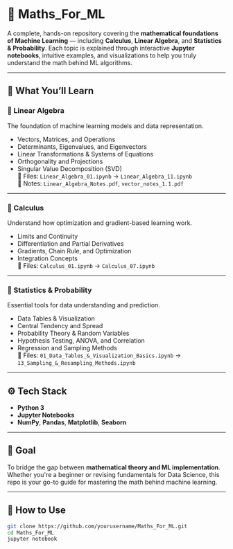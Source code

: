 # 📘 Maths_For_ML

A complete, hands-on repository covering the **mathematical foundations of Machine Learning** — including **Calculus**, **Linear Algebra**, and **Statistics & Probability**. Each topic is explained through interactive **Jupyter notebooks**, intuitive examples, and visualizations to help you truly understand the math behind ML algorithms.

---

## 🧠 What You’ll Learn

### 🔹 Linear Algebra
The foundation of machine learning models and data representation.
- Vectors, Matrices, and Operations  
- Determinants, Eigenvalues, and Eigenvectors  
- Linear Transformations & Systems of Equations  
- Orthogonality and Projections  
- Singular Value Decomposition (SVD)  
📂 Files: `Linear_Algebra_01.ipynb` → `Linear_Algebra_11.ipynb`  
📘 Notes: `Linear_Algebra_Notes.pdf`, `vector_notes_1.1.pdf`

---

### 🔹 Calculus
Understand how optimization and gradient-based learning work.
- Limits and Continuity  
- Differentiation and Partial Derivatives  
- Gradients, Chain Rule, and Optimization  
- Integration Concepts  
📂 Files: `Calculus_01.ipynb` → `Calculus_07.ipynb`

---

### 🔹 Statistics & Probability
Essential tools for data understanding and prediction.
- Data Tables & Visualization  
- Central Tendency and Spread  
- Probability Theory & Random Variables  
- Hypothesis Testing, ANOVA, and Correlation  
- Regression and Sampling Methods  
📂 Files: `01_Data_Tables_&_Visualization_Basics.ipynb` → `13_Sampling_&_Resampling_Methods.ipynb`

---

## ⚙️ Tech Stack
- **Python 3**
- **Jupyter Notebooks**
- **NumPy**, **Pandas**, **Matplotlib**, **Seaborn**

---

## 🎯 Goal
To bridge the gap between **mathematical theory and ML implementation**. Whether you're a beginner or revising fundamentals for Data Science, this repo is your go-to guide for mastering the math behind machine learning.

---

## 🚀 How to Use
```bash
git clone https://github.com/yourusername/Maths_For_ML.git
cd Maths_For_ML
jupyter notebook
